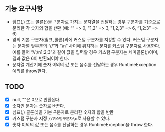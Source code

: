 ## 기능 요구사항
- 쉼표(,) 또는 콜론(:)을 구분자로 가지는 문자열을 전달하는 경우 구분자를 기준으로 분리한 각 숫자의 합을 반환 (예: “” => 0, "1,2" => 3, "1,2,3" => 6, “1,2:3” => 6)
- 앞의 기본 구분자(쉼표, 콜론)외에 커스텀 구분자를 지정할 수 있다. 커스텀 구분자는 문자열 앞부분의 “//”와 “\n” 사이에 위치하는 문자를 커스텀 구분자로 사용한다. 예를 들어 “//;\n1;2;3”과 같이 값을 입력할 경우 커스텀 구분자는 세미콜론(;)이며, 결과 값은 6이 반환되어야 한다.
- 문자열 계산기에 숫자 이외의 값 또는 음수를 전달하는 경우 RuntimeException 예외를 throw한다.


## TODO
- [x] null, ""은 0으로 반환된다.
- [x] 숫자인 문자는 숫자로 바꾼다.
- [x] 쉼표(,) 콜론(:)을 기본 구분자로 분리한 숫자의 합을 반환
- [x] 커스텀 구분자 지정 `//커스텀구분자\n`로 사용할 수 있다.
- [x] 숫자 이외의 값 또는 음수를 전달하는 경우 RuntimeException을 throw 한다.

